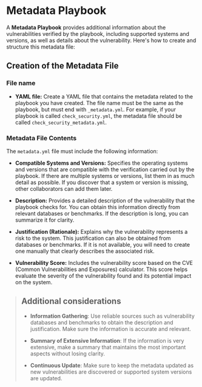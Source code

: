 # Metadata Playbook

A **Metadata Playbook** provides additional information about the vulnerabilities verified by the playbook, including supported systems and versions, as well as details about the vulnerability. Here's how to create and structure this metadata file:

## **Creation of the Metadata File**

### **File name**

- **YAML file:** Create a YAML file that contains the metadata related to the playbook you have created. The file name must be the same as the playbook, but must end with `_metadata.yml`. For example, if your playbook is called `check_security.yml`, the metadata file should be called `check_security_metadata.yml`.

### **Metadata File Contents**

The `metadata.yml` file must include the following information:

- **Compatible Systems and Versions:** Specifies the operating systems and versions that are compatible with the verification carried out by the playbook. If there are multiple systems or versions, list them in as much detail as possible. If you discover that a system or version is missing, other collaborators can add them later.

- **Description:** Provides a detailed description of the vulnerability that the playbook checks for. You can obtain this information directly from relevant databases or benchmarks. If the description is long, you can summarize it for clarity.

- **Justification (Rationale):** Explains why the vulnerability represents a risk to the system. This justification can also be obtained from databases or benchmarks. If it is not available, you will need to create one manually that clearly describes the associated risk.

- **Vulnerability Score:** Includes the vulnerability score based on the CVE (Common Vulnerabilities and Exposures) calculator. This score helps evaluate the severity of the vulnerability found and its potential impact on the system.



>## **Additional considerations**
>
>    - **Information Gathering**: Use reliable sources such as vulnerability databases and benchmarks to obtain the description and justification. Make sure the information is accurate and relevant.
>
>    - **Summary of Extensive Information**: If the information is very extensive, make a summary that maintains the most important aspects without losing clarity.
>
>    - **Continuous Update**: Make sure to keep the metadata updated as new vulnerabilities are discovered or supported system versions are updated.


